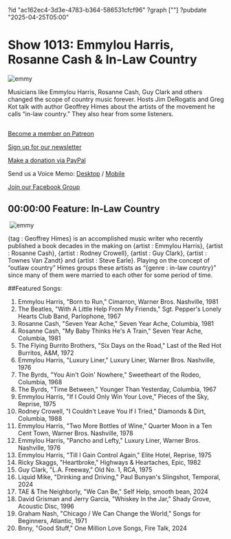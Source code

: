 ?id "ac162ec4-3d3e-4783-b364-586531cfcf96"
?graph [""]
?pubdate "2025-04-25T05:00"
# Show 1013: Emmylou Harris, Rosanne Cash & In-Law Country

![emmy](https://static.soundopinions.org/images/2025/81rv7me6f-l-sl1500.jpg)

Musicians like Emmylou Harris, Rosanne Cash, Guy Clark and others changed the scope of country music forever. Hosts Jim DeRogatis and Greg Kot talk with author Geoffrey Himes about the artists of the movement he calls “in-law country.” They also hear from some listeners.

## 

[Become a member on Patreon](https://bit.ly/3slWZvc)

[Sign up for our newsletter](https://bit.ly/3eEvRnG)

[Make a donation via PayPal](https://bit.ly/3dmt9lU)

Send us a Voice Memo: [Desktop](http://bit.ly/2RyD5Ah) / [Mobile](http://sayhi.chat/soundops)

[Join our Facebook Group](https://bit.ly/3sivr9T)


## 00:00:00 Feature: In-Law Country

 ![emmy](https://static.soundopinions.org/images/2025/81rv7me6f-l-sl1500.jpg)

{tag : Geoffrey Himes} is an accomplished music writer who recently published a book decades in the making on {artist : Emmylou Harris}, {artist : Rosanne Cash}, {artist : Rodney Crowell}, {artist : Guy Clark}, {artist : Townes Van Zandt} and {artist : Steve Earle}. Playing on the concept of “outlaw country” Himes groups these artists as “{genre : in-law country}” since many of them were married to each other for some period of time. 


##Featured Songs:

1. Emmylou Harris, "Born to Run," Cimarron, Warner Bros. Nashville, 1981
1. The Beatles, "With A Little Help From My Friends," Sgt. Pepper's Lonely Hearts Club Band, Parlophone, 1967
1. Rosanne Cash, "Seven Year Ache," Seven Year Ache, Columbia, 1981
1. Rosanne Cash, "My Baby Thinks He's A Train," Seven Year Ache, Columbia, 1981
1. The Flying Burrito Brothers, "Six Days on the Road," Last of the Red Hot Burritos, A&M, 1972
1. Emmylou Harris, "Luxury Liner," Luxury Liner, Warner Bros. Nashville, 1976
1. The Byrds, "You Ain't Goin' Nowhere," Sweetheart of the Rodeo, Columbia, 1968
1. The Byrds, "Time Between," Younger Than Yesterday, Columbia, 1967
1. Emmylou Harris, "If I Could Only Win Your Love," Pieces of the Sky, Reprise, 1975
1. Rodney Crowell, "I Couldn't Leave You If I Tried," Diamonds & Dirt, Columbia, 1988
1. Emmylou Harris, "Two More Bottles of Wine," Quarter Moon in a Ten Cent Town, Warner Bros. Nashville, 1978
1. Emmylou Harris, "Pancho and Lefty," Luxury Liner, Warner Bros. Nashville, 1976
1. Emmylou Harris, "Till I Gain Control Again," Elite Hotel, Reprise, 1975
1. Ricky Skaggs, "Heartbroke," Highways & Heartaches, Epic, 1982
1. Guy Clark, "L.A. Freeway," Old No. 1, RCA, 1975
1. Liquid Mike, "Drinking and Driving," Paul Bunyan's Slingshot, Temporal, 2024
1. TAE & The Neighborly, "We Can Be," Self Help, smooth bean, 2024
1. David Grisman and Jerry Garcia, "Whiskey In the Jar," Shady Grove, Acoustic Disc, 1996
1. Graham Nash, "Chicago / We Can Change the World," Songs for Beginners, Atlantic, 1971
1. Bnny, "Good Stuff," One Million Love Songs, Fire Talk, 2024